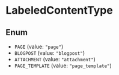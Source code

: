 # LabeledContentType

## Enum

* `PAGE` (value: `"page"`)
* `BLOGPOST` (value: `"blogpost"`)
* `ATTACHMENT` (value: `"attachment"`)
* `PAGE_TEMPLATE` (value: `"page_template"`)
